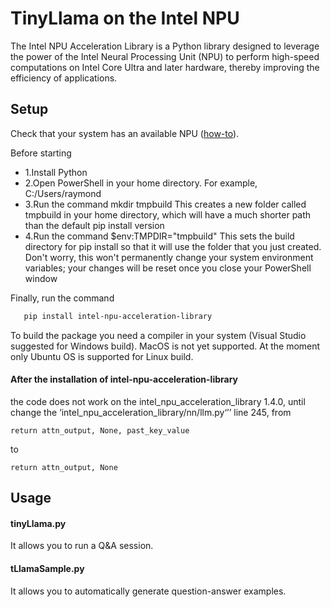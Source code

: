 # TinyLlama on the Intel NPU
The Intel NPU Acceleration Library is a Python library designed to leverage the power of the Intel Neural Processing Unit (NPU) to perform high-speed computations on Intel Core Ultra and later hardware, thereby improving the efficiency of applications.

## Setup

Check that your system has an available NPU ([how-to](https://www.intel.com/content/www/us/en/support/articles/000097597/processors.html)).

Before starting
- 1.Install Python
- 2.Open PowerShell in your home directory. For example, C:/Users/raymond
- 3.Run the command mkdir tmpbuild This creates a new folder called tmpbuild in your home directory, which will have a much shorter path than the default pip install version
- 4.Run the command $env:TMPDIR="tmpbuild" This sets the build directory for pip install so that it will use the folder that you just created. Don't worry, this won't permanently change your system environment variables; your changes will be reset once you close your PowerShell window

Finally, run the command

```bash
   pip install intel-npu-acceleration-library
```
To build the package you need a compiler in your system (Visual Studio suggested for Windows build). MacOS is not yet supported. At the moment only Ubuntu OS is supported for Linux build.

#### After the installation of intel-npu-acceleration-library
the code does not work on the intel_npu_acceleration_library 1.4.0, until change the ‘intel_npu_acceleration_library/nn/llm.py‘’’ line 245, from
```
return attn_output, None, past_key_value
```
to
```
return attn_output, None
```
## Usage

#### tinyLlama.py
It allows you to run a Q&A session.

#### tLlamaSample.py
It allows you to automatically generate question-answer examples.
